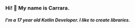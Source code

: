 ### Hi! 👋 My name is Carrara.

##### I'm a 17 year old Kotlin Developer. I like to create libraries.
